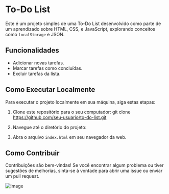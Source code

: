 # To-Do List

Este é um projeto simples de uma To-Do List desenvolvido como parte de um aprendizado sobre HTML, CSS, e JavaScript, explorando conceitos como `localStorage` e JSON.

## Funcionalidades

- Adicionar novas tarefas.
- Marcar tarefas como concluídas.
- Excluir tarefas da lista.

## Como Executar Localmente

Para executar o projeto localmente em sua máquina, siga estas etapas:

1. Clone este repositório para o seu computador:
git clone https://github.com/seu-usuario/to-do-list.git

2. Navegue até o diretório do projeto:

3. Abra o arquivo `index.html` em seu navegador da web.

## Como Contribuir

Contribuições são bem-vindas! Se você encontrar algum problema ou tiver sugestões de melhorias, sinta-se à vontade para abrir uma issue ou enviar um pull request.





![image](https://github.com/K1rit03/To-do-List/assets/80282965/b3fbfc67-f673-4396-a008-90a6f5c12d1c)
